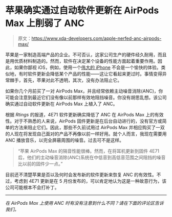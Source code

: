# 苹果确实通过自动软件更新在 AirPods Max 上削弱了 ANC

> 原文：<https://www.xda-developers.com/apple-nerfed-anc-airpods-max/>

苹果是一家制造高端产品的企业。不可否认，这家公司生产的硬件经久耐用，而且是用优质材料制造的。然而，软件在决定某个设备的性能方面起着重要作用。因此，如果你鄙视 iOS，例如，使用一个[伟大的 iPhone](http://xda-developers.com/best-iphone) 不会是一个愉快的体验。类似地，有时软件更新会降低某个产品的性能——这让它看起来更过时。事情变得异常棘手，首先，苹果对此不透明，其次，没有办法阻止它。

如果你几个月前买了一对 AirPods Max，并且经常依赖主动噪音消除(ANC)，你可能会注意到最近它们没有像以前那样有效地阻挡噪音。你没有胡思乱想。该公司确实通过自动软件更新在 AirPods Max 上植入了 ANC。

根据 *Rtings* 的报道，4E71 软件更新确实降低了 ANC 在 AirPods Max 上的有效性。对于不熟悉的人来说，AirPods 固件更新是在后台自动进行的，没有官方或简单的方法来阻止它们。因此，那些不久前试用过 AirPods Max 并相应购买了一双的人现在将发现自己面对的产品不再像以前一样好用。就个人而言，我现在需要用 ANC 播放音乐，以完全屏蔽周围的噪音。过去可不是这样。

> “苹果 AirPods Max 的隔音性能很棒。然而，在将耳机更新到固件 4E71 后，他们的主动噪音消除(ANC)系统在中低音到高低音范围之间阻挡的噪音比以前的固件少一点。”

目前还不清楚苹果是否以及何时会发布新的软件更新来恢复 ANC 的有效性。不过，考虑到 4E71 更新是在 5 月份发布的，可以肯定地认为这是一种故意行为，该公司可能根本不会打补丁。

* * *

*在 AirPods Max 上使用 ANC 时有没有注意到什么不同？请在下面的评论区告诉我们。*
